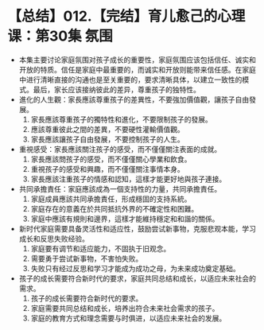# 【总结】012.【完结】育儿愈己的心理课：第30集 氛围

-   本集主要讨论家庭氛围对孩子成长的重要性，家庭氛围应该包括信任、诚实和开放的特质。信任是家庭中最重要的，而诚实和开放则能带来信任感。在家庭中进行清晰直接的沟通也是至关重要的，要求清晰具体，以建立一致性的模式。最后，家长应该接纳彼此的差异，尊重孩子的独特性。
-   進化的人生觀：家長應該尊重孩子的差異性，不要強加價值觀，讓孩子自由發展。
    1.  家長應該尊重孩子的獨特性和進化，不要限制孩子的發展。
    2.  應該尊重彼此之間的差異，不要硬性灌輸價值觀。
    3.  家長應該讓孩子自由發展，不要控制孩子的人生。
-   重視感受：家長應該關注孩子的感受，而不僅僅關注表面的成就。
    1.  家長應該問孩子的感受，而不僅僅關心學業和飲食。
    2.  重視孩子的感受和興趣，而不僅僅關注事情本身。
    3.  家長應該注重孩子的情感和認知，這樣才能更好地與孩子連接。
-   共同承擔責任：家庭應該成為一個支持性的力量，共同承擔責任。
    1.  家庭成員應該共同承擔責任，形成穩固的支持系統。
    2.  家庭存在的意義在於共同抵抗外界的不確定性和困難。
    3.  家庭中應該有規則和邊界，這樣才能維持穩定和和諧的關係。
-   新时代家庭需要具备灵活性和适应性，鼓励尝试新事物，克服悲观本能，学习成长和反思失败经验。
    1.  家庭要有调节和适应能力，不固执于旧观念。
    2.  需要勇于尝试新事物，不害怕失败。
    3.  失败只有经过反思和学习才能成为成功之母，为未来成功奠定基础。
-   孩子的成长需要符合新时代的要求，家庭共同总结和成长，以适应未来社会的需求。
    1.  孩子的成长需要符合新时代的要求。
    2.  家庭需要共同总结和成长，培养出符合未来社会需求的孩子。
    3.  家庭的教育方式和理念需要与时俱进，以适应未来社会的发展。